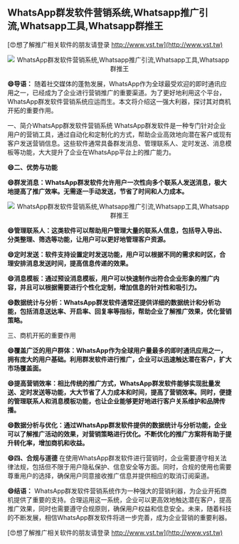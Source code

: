 ## **WhatsApp群发软件营销系统,Whatsapp推广引流,Whatsapp工具,Whatsapp群推王**

[😍想了解推广相关软件的朋友请登录 http://www.vst.tw](http://www.vst.tw)

 <center><img src="https://vst.tw/MP4/tuiguang/png/5.png" alt="WhatsApp群发软件营销系统,Whatsapp推广引流,Whatsapp工具,Whatsapp群推王"></center>

**😄导语：**
随着社交媒体的蓬勃发展，WhatsApp作为全球最受欢迎的即时通讯应用之一，已经成为了企业进行营销推广的重要渠道。为了更好地利用这个平台，WhatsApp群发软件营销系统应运而生。本文将介绍这一强大利器，探讨其对商机开拓的重要作用。

一、简介WhatsApp群发软件营销系统
WhatsApp群发软件是一种专门针对企业用户的营销工具，通过自动化和定制化的方式，帮助企业高效地向潜在客户或现有客户发送营销信息。这些软件通常具备群发消息、管理联系人、定时发送、消息模板等功能，大大提升了企业在WhatsApp平台上的推广能力。

**😄二、优势与功能**

**😄群发消息：WhatsApp群发软件允许用户一次性向多个联系人发送消息，极大地提高了推广效率。无需逐一手动发送，节省了时间和人力成本。**

 <center><img src="https://vst.tw/MP4/tuiguang/png/2.png" alt="WhatsApp群发软件营销系统,Whatsapp推广引流,Whatsapp工具,Whatsapp群推王"></center>

**😄管理联系人：这类软件可以帮助用户管理大量的联系人信息，包括导入导出、分类整理、筛选等功能，让用户可以更好地管理客户资源。**

**😄定时发送：软件支持设置定时发送功能，用户可以根据不同的需求和时区，合理安排消息发送时间，提高信息传递的效果。**

**😄消息模板：通过预设消息模板，用户可以快速制作出符合企业形象的推广内容，并且可以根据需要进行个性化定制，增加信息的针对性和吸引力。**

**😄数据统计与分析：WhatsApp群发软件通常还提供详细的数据统计和分析功能，包括消息送达率、开启率、回复率等指标，帮助企业了解推广效果，优化营销策略。**

三、商机开拓的重要作用

**😄覆盖广泛的用户群体：WhatsApp作为全球用户量最多的即时通讯应用之一，拥有庞大的用户基础。利用群发软件进行推广，企业可以迅速触达潜在客户，扩大市场覆盖面。**

**😄提高营销效率：相比传统的推广方式，WhatsApp群发软件能够实现批量发送、定时发送等功能，大大节省了人力成本和时间，提高了营销效率。同时，便捷的管理联系人和消息模板功能，也让企业能够更好地进行客户关系维护和品牌传播。**

**😄数据分析与优化：通过WhatsApp群发软件提供的数据统计与分析功能，企业可以了解推广活动的效果，对营销策略进行优化。不断优化的推广方案将有助于提升转化率，增加商机和收益。**

**😄四、合规与道德**
在使用WhatsApp群发软件进行营销时，企业需要遵守相关法律法规，包括但不限于用户隐私保护、信息安全等方面。同时，合规的使用也需要尊重用户的选择，确保用户同意接收推广信息并提供相应的取消订阅渠道。

**😄结语：**
WhatsApp群发软件营销系统作为一种强大的营销利器，为企业开拓商机提供了重要的支持。合理运用这一系统，企业可以更高效地触达潜在客户，提高推广效果，同时也需要遵守合规原则，确保用户权益和信息安全。未来，随着科技的不断发展，相信WhatsApp群发软件将进一步完善，成为企业营销的重要利器。

[😍想了解推广相关软件的朋友请登录 http://www.vst.tw](http://www.vst.tw)



